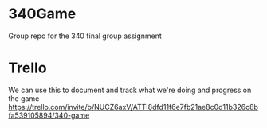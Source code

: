 # 340Game
Group repo for the 340 final group assignment


# Trello
We can use this to document and track what we're doing and progress on the game
https://trello.com/invite/b/NUCZ6axV/ATTI8dfd11f6e7fb21ae8c0d11b326c8bfa539105894/340-game
